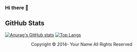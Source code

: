 ### Hi there 👋

## GitHub Stats
[![Anurag's GitHub stats](https://github-readme-stats.vercel.app/api?username=macknilan&show_icons=true&count_private=true)](https://github.com/macknilan/github-readme-stats) [![Top Langs](https://github-readme-stats.vercel.app/api/top-langs/?username=macknilan)](https://github.com/macknilan/github-readme-stats)

<p style="text-align: center"> Copyright &copy; 2014-<script>document.write(new Date().getFullYear())</script> Your Name All Rights Reserved</p>

<!--
**macknilan/macknilan** is a ✨ _special_ ✨ repository because its `README.md` (this file) appears on your GitHub profile.

Here are some ideas to get you started:

- 🔭 I’m currently working on ...
- 🌱 I’m currently learning ...
- 👯 I’m looking to collaborate on ...
- 🤔 I’m looking for help with ...
- 💬 Ask me about ...
- 📫 How to reach me: ...
- 😄 Pronouns: ...
- ⚡ Fun fact: ...
-->
